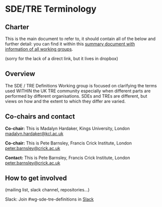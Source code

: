 # SDE/TRE Terminology

## Charter

This is the main document to refer to, it should contain all of the below and further detail: you can find it within this [summary document with information of all working groups](https://docs.google.com/document/d/1uvqALeVixK6PqdkzLFVwDVhc0fPUuBdddyfQzZsRtm4/edit?usp=sharing).

(sorry for the lack of a direct link, but it lives in dropbox)

## Overview

The SDE / TRE Definitions Working group is focused on clarifying the terms used WITHIN the UK TRE community especially when different parts are performed by different organisations.
SDEs and TREs are different, but views on how and the extent to which they differ are varied.

## Co-chairs and contact

**Co-chair:** This is Madalyn Hardaker, Kings University, London madalyn.hardaker@kcl.ac.uk

**Co-chair:** This is Pete Barnsley, Francis Crick Institute, London peter.barnsley@crick.ac.uk

**Contact:** This is Pete Barnsley, Francis Crick Institute, London peter.barnsley@crick.ac.uk

## How to get involved

(mailing list, slack channel, repositories…)

Slack: Join #wg-sde-tre-definitions in [Slack](https://join.slack.com/t/uktrecommunity/shared_invite/zt-2gep86apc-QMLyIdrC2oIIsxTRzLxUqA)
